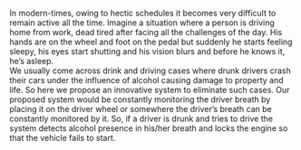 In modern-times, owing to hectic schedules it becomes very difficult to remain active all
the time. Imagine a situation where a person is driving home from work, dead tired after
facing all the challenges of the day. His hands are on the wheel and foot on the pedal but
suddenly he starts feeling sleepy, his eyes start shutting and his vision blurs and before he
knows it, he’s asleep.             
We usually come across drink and driving cases where drunk drivers crash their cars
under the influence of alcohol causing damage to property and life. So here we propose
an innovative system to eliminate such cases. Our proposed system would be constantly
monitoring the driver breath by placing it on the driver wheel or somewhere the driver’s
breath can be constantly monitored by it. So, if a driver is drunk and tries to drive the
system detects alcohol presence in his/her breath and locks the engine so that the vehicle
fails to start.
